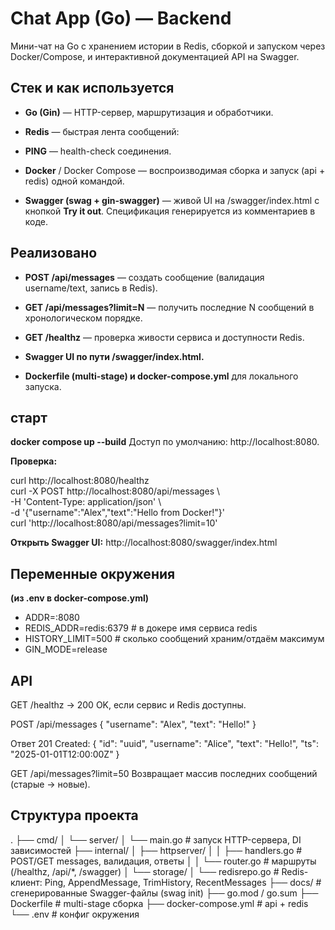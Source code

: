 # Chat App (Go) — Backend
Мини-чат на Go с хранением истории в Redis, сборкой и запуском через Docker/Compose, и интерактивной документацией API на Swagger.

## **Стек и как используется**
- **Go (Gin)** — HTTP-сервер, маршрутизация и обработчики.

- **Redis** — быстрая лента сообщений:

- **PING** — health-check соединения.

- **Docker** / Docker Compose — воспроизводимая сборка и запуск (api + redis) одной командой.

- **Swagger (swag + gin-swagger)** — живой UI на /swagger/index.html с кнопкой **Try it out**. Спецификация генерируется из комментариев в коде.

## **Реализовано**

- **POST /api/messages** — создать сообщение (валидация username/text, запись в Redis).

- **GET /api/messages?limit=N** — получить последние N сообщений в хронологическом порядке.

- **GET /healthz** — проверка живости сервиса и доступности Redis.

- **Swagger UI по пути /swagger/index.html.**

- **Dockerfile (multi-stage) и docker-compose.yml** для локального запуска.

## **старт**
**docker compose up --build**
Доступ по умолчанию: http://localhost:8080.

**Проверка:**

curl http://localhost:8080/healthz <br> curl -X POST http://localhost:8080/api/messages \ <br> 
-H 'Content-Type: application/json' \ <br>-d '{"username":"Alex","text":"Hello from Docker!"}' <br> curl 'http://localhost:8080/api/messages?limit=10'

**Открыть Swagger UI:**
http://localhost:8080/swagger/index.html

## **Переменные окружения**
**(из .env в docker-compose.yml)**

- ADDR=:8080<br>
- REDIS_ADDR=redis:6379     # в докере имя сервиса redis<br>
- HISTORY_LIMIT=500         # сколько сообщений храним/отдаём максимум<br>
- GIN_MODE=release<br>

## **API** 

GET /healthz → 200 OK, если сервис и Redis доступны.

POST /api/messages
{ "username": "Alex", "text": "Hello!" }

Ответ 201 Created:
{
  "id": "uuid",
  "username": "Alice",
  "text": "Hello!",
  "ts": "2025-01-01T12:00:00Z"
}

GET /api/messages?limit=50
Возвращает массив последних сообщений (старые → новые).

## **Структура проекта**
.
├── cmd/
│   └── server/
│       └── main.go           # запуск HTTP-сервера, DI зависимостей
├── internal/
│   ├── httpserver/
│   │   ├── handlers.go       # POST/GET messages, валидация, ответы
│   │   └── router.go         # маршруты (/healthz, /api/*, /swagger)
│   └── storage/
│       └── redisrepo.go      # Redis-клиент: Ping, AppendMessage, TrimHistory, RecentMessages
├── docs/                     # сгенерированные Swagger-файлы (swag init)
├── go.mod / go.sum
├── Dockerfile                # multi-stage сборка
├── docker-compose.yml        # api + redis
└── .env                      # конфиг окружения
